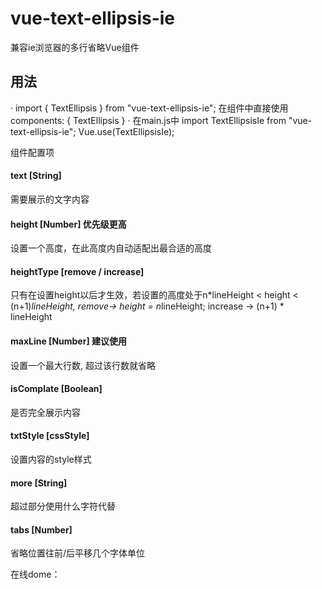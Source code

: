 # vue-text-ellipsis-ie
兼容ie浏览器的多行省略Vue组件
## 用法
· import { TextEllipsis } from "vue-text-ellipsis-ie";
在组件中直接使用components: { TextEllipsis }
· 在main.js中
import TextEllipsisIe from "vue-text-ellipsis-ie";
Vue.use(TextEllipsisIe);

 组件配置项
#### text [String]
  需要展示的文字内容
#### height [Number] 优先级更高
  设置一个高度，在此高度内自动适配出最合适的高度
#### heightType [remove / increase]
  只有在设置height以后才生效，若设置的高度处于n*lineHeight < height < (n+1)*lineHeight, 
  remove-> height = n*lineHeight; 
  increase -> (n+1) * lineHeight
#### maxLine [Number] 建议使用
  设置一个最大行数, 超过该行数就省略
#### isComplate [Boolean]
  是否完全展示内容
#### txtStyle [cssStyle]
  设置内容的style样式
#### more [String]
  超过部分使用什么字符代替
#### tabs [Number]
  省略位置往前/后平移几个字体单位

在线dome：
